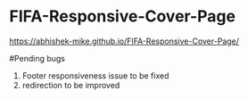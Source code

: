 # FIFA-Responsive-Cover-Page

https://abhishek-mike.github.io/FIFA-Responsive-Cover-Page/

#Pending bugs
1) Footer responsiveness issue to be fixed
2) redirection to be improved

